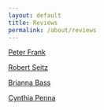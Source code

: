 ```yaml
---
layout: default
title: Reviews
permalink: /about/reviews
---
```


[Peter Frank](/reviews/peter-frank)

[Robert Seitz](/reviews/artcore-webzine)

[Brianna Bass](/reviews/destill)

[Cynthia Penna](/reviews/cynthia-penna)
